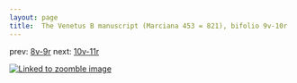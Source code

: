 ```yaml
---
layout: page
title:  The Venetus B manuscript (Marciana 453 = 821), bifolio 9v-10r
---
```


prev: [8v-9r](../8v-9r/) next: [10v-11r](../10v-11r/)



[![Linked to zoomble image](http://www.homermultitext.org/iipsrv?IIIF=/project/homer/pyramidal/deepzoom/hmt/vbbifolio/v1/vb_9v_10r.tif/full/2000,/0/default.jpg)](http://www.homermultitext.org/ict2/?urn=urn:cite2:hmt:vbbifolio.v1:vb_9v_10r)


